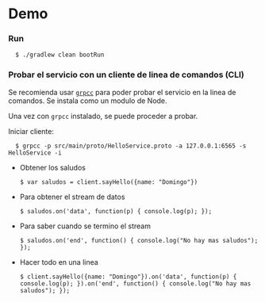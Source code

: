 # Demo
      
### Run


      $ ./gradlew clean bootRun
      
### Probar el servicio con un cliente de linea de comandos (CLI)

Se recomienda usar [`grpcc`](https://github.com/njpatel/grpcc) para poder probar el servicio en la linea de comandos. Se instala como un modulo de Node.



Una vez con `grpcc` instalado, se puede proceder a probar.

Iniciar cliente:

      $ grpcc -p src/main/proto/HelloService.proto -a 127.0.0.1:6565 -s HelloService -i
      
* Obtener los saludos


      $ var saludos = client.sayHello({name: "Domingo"})
      
      
* Para obtener el stream de datos
     
      $ saludos.on('data', function(p) { console.log(p); });
      
* Para saber cuando se termino el stream

      $ saludos.on('end', function() { console.log("No hay mas saludos"); });
      
      
* Hacer todo en una linea

      $ client.sayHello({name: "Domingo"}).on('data', function(p) { console.log(p); }).on('end', function() { console.log("No hay mas saludos"); });
      